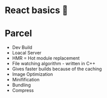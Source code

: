 # React basics 🚀

# Parcel 
- Dev Build
- Loacal Server
- HMR = Hot module replacement
- File watching algorithm - written in C++
- Gives faster builds because of the caching
- Image Optimization
- Minifification
- Bundling
- Compress

